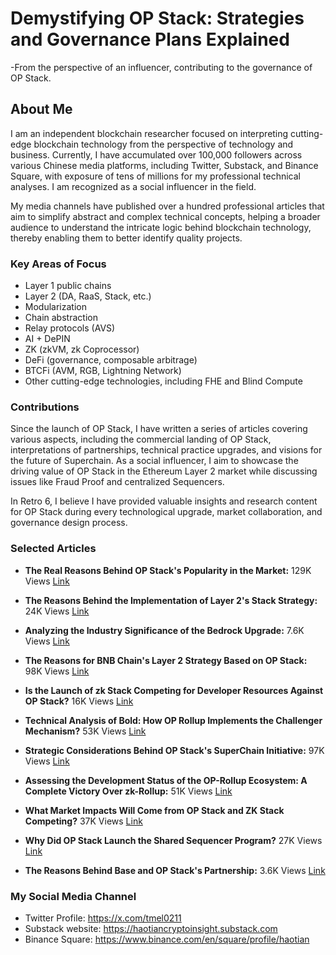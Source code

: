 # Demystifying OP Stack: Strategies and Governance Plans Explained
-From the perspective of an influencer, contributing to the governance of OP Stack.
## About Me

I am an independent blockchain researcher focused on interpreting cutting-edge blockchain technology from the perspective of technology and business. Currently, I have accumulated over 100,000 followers across various Chinese media platforms, including Twitter, Substack, and Binance Square, with exposure of tens of millions for my professional technical analyses. I am recognized as a social influencer in the field.

My media channels have published over a hundred professional articles that aim to simplify abstract and complex technical concepts, helping a broader audience to understand the intricate logic behind blockchain technology, thereby enabling them to better identify quality projects.

### Key Areas of Focus

- Layer 1 public chains
- Layer 2 (DA, RaaS, Stack, etc.)
- Modularization
- Chain abstraction
- Relay protocols (AVS)
- AI + DePIN
- ZK (zkVM, zk Coprocessor)
- DeFi (governance, composable arbitrage)
- BTCFi (AVM, RGB, Lightning Network)
- Other cutting-edge technologies, including FHE and Blind Compute

### Contributions

Since the launch of OP Stack, I have written a series of articles covering various aspects, including the commercial landing of OP Stack, interpretations of partnerships, technical practice upgrades, and visions for the future of Superchain. As a social influencer, I aim to showcase the driving value of OP Stack in the Ethereum Layer 2 market while discussing issues like Fraud Proof and centralized Sequencers.

In Retro 6, I believe I have provided valuable insights and research content for OP Stack during every technological upgrade, market collaboration, and governance design process.

### Selected Articles

- **The Real Reasons Behind OP Stack's Popularity in the Market:** 129K Views   [Link](https://x.com/tmel0211/status/1690922241196986368)

- **The Reasons Behind the Implementation of Layer 2's Stack Strategy:** 24K Views   [Link](https://x.com/tmel0211/status/1690922241196986368)

- **Analyzing the Industry Significance of the Bedrock Upgrade:** 7.6K Views  [Link](https://x.com/tmel0211/status/1666317203833257984)

- **The Reasons for BNB Chain's Layer 2 Strategy Based on OP Stack:** 98K Views [Link](https://x.com/tmel0211/status/1670807806566359044)

- **Is the Launch of zk Stack Competing for Developer Resources Against OP Stack?** 16K Views [Link](https://x.com/tmel0211/status/1673537920551243776)

- **Technical Analysis of Bold: How OP Rollup Implements the Challenger Mechanism?** 53K Views   [Link](https://x.com/tmel0211/status/1704716878218928152)

- **Strategic Considerations Behind OP Stack's SuperChain Initiative:** 97K Views  [Link](https://x.com/tmel0211/status/1699290789287956562)

- **Assessing the Development Status of the OP-Rollup Ecosystem: A Complete Victory Over zk-Rollup:** 51K Views  [Link](https://x.com/tmel0211/status/1698895433668727007)

- **What Market Impacts Will Come from OP Stack and ZK Stack Competing?** 37K  Views  [Link](https://x.com/tmel0211/status/1698895433668727007)

- **Why Did OP Stack Launch the Shared Sequencer Program?** 27K Views  [Link](https://x.com/tmel0211/status/1696012057202856154)

- **The Reasons Behind Base and OP Stack's Partnership:** 3.6K Views   [Link](https://x.com/tmel0211/status/1694900067881390429)

### My Social Media Channel

- Twitter Profile: https://x.com/tmel0211
- Substack website: https://haotiancryptoinsight.substack.com
- Binance Square: https://www.binance.com/en/square/profile/haotian

